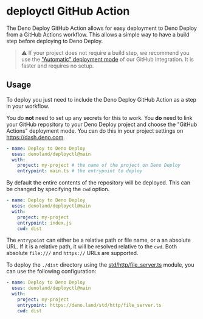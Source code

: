 # deployctl GitHub Action

The Deno Deploy GitHub Action allows for easy deployment to Deno Deploy from a
GitHub Actions workflow. This allows a simple way to have a build step before
deploying to Deno Deploy.

> ⚠ If your project does not require a build step, we recommend you use the
> ["Automatic" deployment mode][automatic-mode] of our GitHub integration. It is
> faster and requires no setup.

## Usage

To deploy you just need to include the Deno Deploy GitHub Action as a step in
your workflow.

You do **not** need to set up any secrets for this to work. You **do** need to
link your GitHub repository to your Deno Deploy project and choose the "GitHub
Actions" deployment mode. You can do this in your project settings on
https://dash.deno.com.

```yml
- name: Deploy to Deno Deploy
  uses: denoland/deployctl@main
  with:
    project: my-project # the name of the project on Deno Deploy
    entrypoint: main.ts # the entrypoint to deploy
```

By default the entire contents of the repository will be deployed. This can be
changed by specifying the `cwd` option.

```yml
- name: Deploy to Deno Deploy
  uses: denoland/deployctl@main
  with:
    project: my-project
    entrypoint: index.js
    cwd: dist
```

The `entrypoint` can either be a relative path or file name, or a an absolute
URL. If it is a relative path, it will be resolved relative to the `cwd`. Both
absolute `file:///` and `https://` URLs are supported.

To deploy the `./dist` directory using the [std/http/file_server.ts][fileserver]
module, you can use the following configuration:

```yml
- name: Deploy to Deno Deploy
  uses: denoland/deployctl@main
  with:
    project: my-project
    entrypoint: https://deno.land/std/http/file_server.ts
    cwd: dist
```

[automatic-mode]: https://deno.com/deploy/docs/projects#git-integration
[fileserver]: https://deno.land/std/http/file_server.ts
